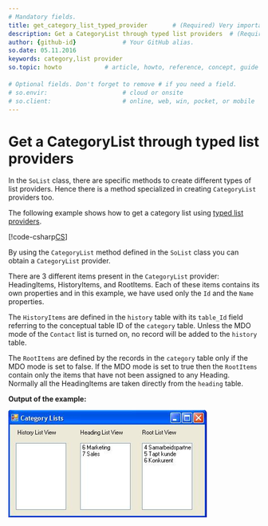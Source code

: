 ```yaml
---
# Mandatory fields.
title: get_category_list_typed_provider       # (Required) Very important for SEO.
description: Get a CategoryList through typed list providers  # (Required) Important for SEO.
author: {github-id}             # Your GitHub alias.
so.date: 05.11.2016
keywords: category,list provider
so.topic: howto            # article, howto, reference, concept, guide

# Optional fields. Don't forget to remove # if you need a field.
# so.envir:                     # cloud or onsite
# so.client:                    # online, web, win, pocket, or mobile
---
```


# Get a CategoryList through typed list providers

In the `SoList` class, there are specific methods to create different types of list providers. Hence there is a method specialized in creating `CategoryList` providers too.

The following example shows how to get a category list using [typed list providers][1].

[!code-csharp[CS](includes/get-catlist-typed.cs)]

By using the `CategoryList` method defined in the `SoList` class you can obtain a `CategoryList` provider.

There are 3 different items present in the `CategoryList` provider: HeadingItems, HistoryItems, and RootItems. Each of these items contains its own properties and in this example, we have used only the `Id` and the `Name` properties.

The `HistoryItems` are defined in the `history` table with its `table_Id` field referring to the conceptual table ID of the `category` table. Unless the MDO mode of the `Contact` list is turned on, no record will be added to the `history` table.

The `RootItems` are defined by the records in the `category` table only if the MDO mode is set to false. If the MDO mode is set to true then the `RootItems` contain only the items that have not been assigned to any Heading. Normally all the HeadingItems are taken directly from the `heading` table.

**Output of the example:**

![01][img1]

<!-- Referenced links -->
[1]: ../../lists/providers/typed-list.md

<!-- Referenced images -->
[img1]: media/image001.jpg
